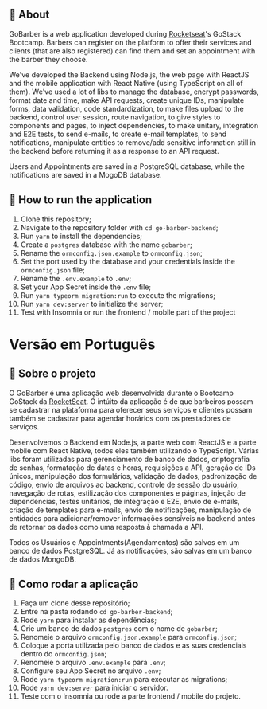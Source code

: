 ## :rocket: About

GoBarber is a web application developed during [Rocketseat](https://rocketseat.com.br/)'s GoStack Bootcamp.
Barbers can register on the platform to offer their services and clients (that are also registered) can find them and set an appointment with the barber they choose.

We've developed the Backend using Node.js, the web page with ReactJS and the mobile application with React Native (using TypeScript on all of them).
We've used a lot of libs to manage the database, encrypt passwords, format date and time, make API requests, create unique IDs, manipulate forms, data validation, code standardization, to make files upload to the backend, control user session, route navigation, to give styles to components and pages, to inject dependencies, to make unitary, integration and E2E tests, to send e-mails, to create e-mail templates, to send notifications, manipulate entities to remove/add sensitive information still in the backend before returning it as a response to an API request.

Users and Appointments are saved in a PostgreSQL database, while the notifications are saved in a MogoDB database.


## 🚀 How to run the application

1. Clone this repository;
2. Navigate to the repository folder with `cd go-barber-backend`;
3. Run `yarn` to install the dependencies;
4. Create a `postgres` database with the name `gobarber`;
5. Rename the `ormconfig.json.example` to `ormconfig.json`;
6. Set the port used by the database and your credentials inside the `ormconfig.json` file;
7. Rename the `.env.example` to `.env`;
8. Set your App Secret inside the `.env` file;
9. Run `yarn typeorm migration:run` to execute the migrations;
10. Run `yarn dev:server` to initialize the server;
11. Test with Insomnia or run the frontend / mobile part of the project




# Versão em Português

## :rocket: Sobre o projeto

O GoBarber é uma aplicação web desenvolvida durante o Bootcamp GoStack da [RocketSeat](https://rocketseat.com.br/).
O intúito da aplicação é de que barbeiros possam se cadastrar na plataforma para oferecer seus serviços e clientes possam também se cadastrar para agendar horários com os prestadores de serviços.

Desenvolvemos o Backend em Node.js, a parte web com ReactJS e a parte mobile com React Native, todos eles também utilizando o TypeScript.
Várias libs foram utilizadas para gerenciamento de banco de dados, criptografia de senhas, formatação de datas e horas, requisições a API, geração de IDs únicos, manipulação dos formulários, validação de dados, padronização de código, envio de arquivos ao backend, controle de sessão do usuário, navegação de rotas, estilização dos componentes e páginas, injeção de dependencias, testes unitários, de integração e E2E, envio de e-mails, criação de templates para e-mails, envio de notificações, manipulação de entidades para adicionar/remover informações sensíveis no backend antes de retornar os dados como uma resposta à chamada a API.

Todos os Usuários e Appointments(Agendamentos) são salvos em um banco de dados PostgreSQL. Já as notificações, são salvas em um banco de dados MongoDB.

## 🚀 Como rodar a aplicação

1. Faça um clone desse repositório;
2. Entre na pasta rodando `cd go-barber-backend`;
3. Rode `yarn` para instalar as dependências;
4. Crie um banco de dados `postgres` com o nome de `gobarber`;
5. Renomeie o arquivo `ormconfig.json.example` para `ormconfig.json`;
6. Coloque a porta utilizada pelo banco de dados e as suas credenciais dentro do `ormconfig.json`;
7. Renomeie o arquivo `.env.example` para `.env`;
8. Configure seu App Secret no arquivo `.env`;
9. Rode `yarn typeorm migration:run` para executar as migrations;
10. Rode `yarn dev:server` para iniciar o servidor.
11. Teste com o Insomnia ou rode a parte frontend / mobile do projeto.
